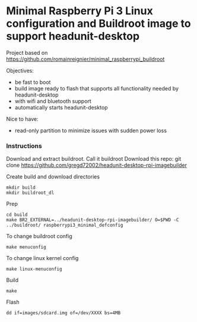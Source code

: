 # Minimal Raspberry Pi 3 Linux configuration and Buildroot image to support headunit-desktop

Project based on https://github.com/romainreignier/minimal_raspberrypi_buildroot

Objectives:
- be fast to boot
- build image ready to flash that supports all functionality needed by headunit-desktop
- with wifi and bluetooth support
- automatically starts headunit-desktop

Nice to have:
- read-only partition to minimize issues with sudden power loss

### Instructions
Download and extract buildroot. Call it buildroot
Download this repo: 
    git clone https://github.com/gregd72002/headunit-desktop-rpi-imagebuilder

Create build and download directories

    mkdir build
    mkdir buildroot_dl
  
Prep

    cd build
    make BR2_EXTERNAL=../headunit-desktop-rpi-imagebuilder/ O=$PWD -C ../buildroot/ raspberrypi3_minimal_defconfig

To change buildroot config

    make menuconfig

To change linux kernel config

    make linux-menuconfig

Build

    make


Flash

    dd if=images/sdcard.img of=/dev/XXXX bs=4MB
